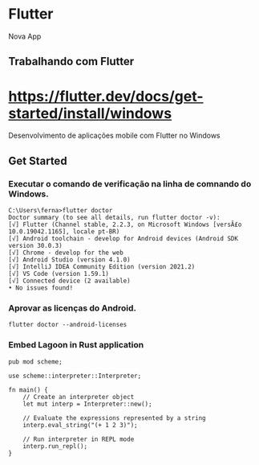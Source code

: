 # Flutter
Nova App

## Trabalhando com Flutter
# https://flutter.dev/docs/get-started/install/windows
Desenvolvimento de aplicações mobile com Flutter no Windows

## Get Started

### Executar o comando de verificação na linha de comnando do Windows.

    C:\Users\ferna>flutter doctor
    Doctor summary (to see all details, run flutter doctor -v):
    [√] Flutter (Channel stable, 2.2.3, on Microsoft Windows [versÃ£o 10.0.19042.1165], locale pt-BR)
    [√] Android toolchain - develop for Android devices (Android SDK version 30.0.3)
    [√] Chrome - develop for the web
    [√] Android Studio (version 4.1.0)
    [√] IntelliJ IDEA Community Edition (version 2021.2)
    [√] VS Code (version 1.59.1)
    [√] Connected device (2 available)
    • No issues found!
    
### Aprovar as licenças do Android.

    flutter doctor --android-licenses
    
### Embed Lagoon in Rust application  
  
    pub mod scheme;

    use scheme::interpreter::Interpreter;

    fn main() {
        // Create an interpreter object
        let mut interp = Interpreter::new();
        
        // Evaluate the expressions represented by a string
        interp.eval_string("(+ 1 2 3)");
                
        // Run interpreter in REPL mode
        interp.run_repl();
    }
